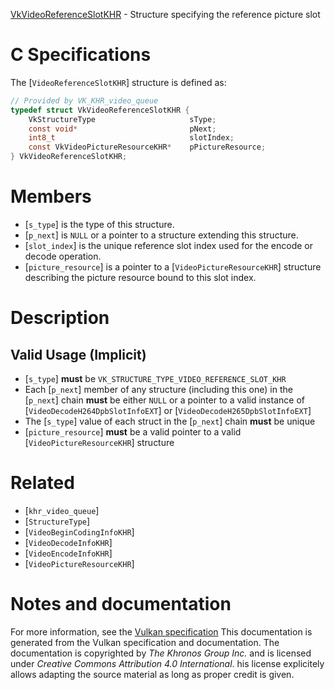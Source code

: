 [VkVideoReferenceSlotKHR](https://www.khronos.org/registry/vulkan/specs/1.3-extensions/man/html/VkVideoReferenceSlotKHR.html) - Structure specifying the reference picture slot

# C Specifications
The [`VideoReferenceSlotKHR`] structure is defined as:
```c
// Provided by VK_KHR_video_queue
typedef struct VkVideoReferenceSlotKHR {
    VkStructureType                     sType;
    const void*                         pNext;
    int8_t                              slotIndex;
    const VkVideoPictureResourceKHR*    pPictureResource;
} VkVideoReferenceSlotKHR;
```

# Members
- [`s_type`] is the type of this structure.
- [`p_next`] is `NULL` or a pointer to a structure extending this structure.
- [`slot_index`] is the unique reference slot index used for the encode or decode operation.
- [`picture_resource`] is a pointer to a [`VideoPictureResourceKHR`] structure describing the picture resource bound to this slot index.

# Description
## Valid Usage (Implicit)
-  [`s_type`] **must**  be `VK_STRUCTURE_TYPE_VIDEO_REFERENCE_SLOT_KHR`
-    Each [`p_next`] member of any structure (including this one) in the [`p_next`] chain  **must**  be either `NULL` or a pointer to a valid instance of [`VideoDecodeH264DpbSlotInfoEXT`] or [`VideoDecodeH265DpbSlotInfoEXT`]
-    The [`s_type`] value of each struct in the [`p_next`] chain  **must**  be unique
-  [`picture_resource`] **must**  be a valid pointer to a valid [`VideoPictureResourceKHR`] structure

# Related
- [`khr_video_queue`]
- [`StructureType`]
- [`VideoBeginCodingInfoKHR`]
- [`VideoDecodeInfoKHR`]
- [`VideoEncodeInfoKHR`]
- [`VideoPictureResourceKHR`]

# Notes and documentation
For more information, see the [Vulkan specification](https://www.khronos.org/registry/vulkan/specs/1.3-extensions/html/vkspec.html)
This documentation is generated from the Vulkan specification and documentation.
The documentation is copyrighted by *The Khronos Group Inc.* and is licensed under *Creative Commons Attribution 4.0 International*.
his license explicitely allows adapting the source material as long as proper credit is given.
        